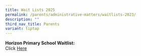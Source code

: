 ```yaml
---
title: Wait Lists 2025
permalink: /parents/administrative-matters/waitlists-2023/
description: ""
third_nav_title: Parents
variant: tiptap
---
```

<p><strong>Horizon Primary School Waitlist:</strong>
<br>Click <a href="https://form.gov.sg/66f3d1e9bbfea6975a43a534" rel="noopener noreferrer nofollow" target="_blank">Here</a>
</p>
<p></p>